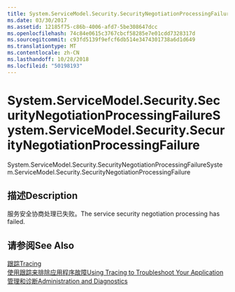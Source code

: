 ```yaml
---
title: System.ServiceModel.Security.SecurityNegotiationProcessingFailure
ms.date: 03/30/2017
ms.assetid: 12185f75-c86b-4006-afd7-5be308647dcc
ms.openlocfilehash: 74c84e0615c3767cbcf58285e7e01cdd7328317d
ms.sourcegitcommit: c93fd5139f9efcf6db514e3474301738a6d1d649
ms.translationtype: MT
ms.contentlocale: zh-CN
ms.lasthandoff: 10/28/2018
ms.locfileid: "50198193"
---
```

# <a name="systemservicemodelsecuritysecuritynegotiationprocessingfailure"></a><span data-ttu-id="25062-102">System.ServiceModel.Security.SecurityNegotiationProcessingFailure</span><span class="sxs-lookup"><span data-stu-id="25062-102">System.ServiceModel.Security.SecurityNegotiationProcessingFailure</span></span>
<span data-ttu-id="25062-103">System.ServiceModel.Security.SecurityNegotiationProcessingFailure</span><span class="sxs-lookup"><span data-stu-id="25062-103">System.ServiceModel.Security.SecurityNegotiationProcessingFailure</span></span>  
  
## <a name="description"></a><span data-ttu-id="25062-104">描述</span><span class="sxs-lookup"><span data-stu-id="25062-104">Description</span></span>  
 <span data-ttu-id="25062-105">服务安全协商处理已失败。</span><span class="sxs-lookup"><span data-stu-id="25062-105">The service security negotiation processing has failed.</span></span>  
  
## <a name="see-also"></a><span data-ttu-id="25062-106">请参阅</span><span class="sxs-lookup"><span data-stu-id="25062-106">See Also</span></span>  
 [<span data-ttu-id="25062-107">跟踪</span><span class="sxs-lookup"><span data-stu-id="25062-107">Tracing</span></span>](../../../../../docs/framework/wcf/diagnostics/tracing/index.md)  
 [<span data-ttu-id="25062-108">使用跟踪来排除应用程序故障</span><span class="sxs-lookup"><span data-stu-id="25062-108">Using Tracing to Troubleshoot Your Application</span></span>](../../../../../docs/framework/wcf/diagnostics/tracing/using-tracing-to-troubleshoot-your-application.md)  
 [<span data-ttu-id="25062-109">管理和诊断</span><span class="sxs-lookup"><span data-stu-id="25062-109">Administration and Diagnostics</span></span>](../../../../../docs/framework/wcf/diagnostics/index.md)
